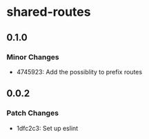 # shared-routes

## 0.1.0

### Minor Changes

- 4745923: Add the possiblity to prefix routes

## 0.0.2

### Patch Changes

- 1dfc2c3: Set up eslint
